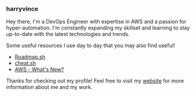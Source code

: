 ### harryvince
Hey there, I'm a DevOps Engineer with expertise in AWS and a passion for hyper-automation. I'm constantly expanding my skillset and learning to stay up-to-date with the latest technologies and trends.

Some useful resources I use day to day that you may also find useful!
* [Roadmap.sh](https://roadmap.sh/)
* [cheat.sh](https://cht.sh/)
* [AWS - What's New?](https://aws.amazon.com/new/?whats-new-content-all.sort-by=item.additionalFields.postDateTime&whats-new-content-all.sort-order=desc&awsf.whats-new-categories=*all)

Thanks for checking out my profile! Feel free to visit my [website](https://hvince.uk) for more information about me and my work.
